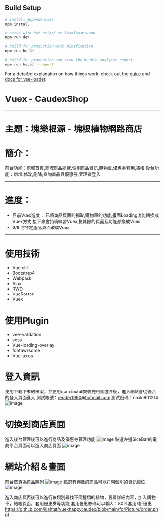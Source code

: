 ## Build Setup

``` bash
# install dependencies
npm install

# serve with hot reload at localhost:8080
npm run dev

# build for production with minification
npm run build

# build for production and view the bundle analyzer report
npm run build --report
```

For a detailed explanation on how things work, check out the [guide](http://vuejs-templates.github.io/webpack/) and [docs for vue-loader](http://vuejs.github.io/vue-loader).
# Vuex - CaudexShop


***

# 主題：塊樂根源 - 塊根植物網路商店
# 簡介：
前台功能：商城首頁,商城商品總覽,個別商品資訊,購物車,優惠券套用,結帳
後台功能：新增,修改,刪除,查詢商品與優惠券,管理者登入
***
# 進度：
* 目前Vuex進度：
已將商品頁面的抓取,購物車的功能,畫面Loading功能轉換成Vuex方式
接下來會持續練習Vuex,把其餘的頁面及功能都換成Vuex
* 9/8 將特定產品頁面改成Vuex
***
# 使用技術
* Vue cli3
* Bootstrap4
* Webpack
* Ajax
* RWD
* VueRouter
* Vuex
# 使用Plugin
* vee-validation
* scss
* Vue-loading-overlay
* fontawesome
* Vue-axios


# 登入資訊
使用下載下來的檔案，並使用npm install安裝完相關套件後，進入網站會從後台的登入頁面進入
測試帳號：redder1990@hotmail.com
測試密碼：naoki901214
![image](https://github.com/iljahtgt/CaudexShop/blob/main/src/index.png)

# 切換到商店頁面
進入後台管理後可以進行商品及優惠券管理功能
![image](https://github.com/iljahtgt/vuexhappycaudex/blob/main/forPicture/bs.png)
點選左邊SideBar的電商平台頁面可以進入商店頁面
![image](https://github.com/iljahtgt/CaudexShop/blob/main/src/shop.png)


# 網站介紹＆畫面
前台首頁為商品陳列
![image](https://github.com/iljahtgt/vuexhappycaudex/blob/main/forPicture/product.png)
點選有興趣的商品可以打開個別的資訊欄位
![image](https://github.com/iljahtgt/vuexhappycaudex/blob/main/forPicture/signle.png)

進入商店頁面後可以進行依類別尋找不同種類的植物，觀看詳細內容，加入購物車，結帳頁面，套用優惠券等功能
套用優惠券碼可以輸入：80%套用8折優惠
https://github.com/iljahtgt/vuexhappycaudex/blob/main/forPicture/order.png)
